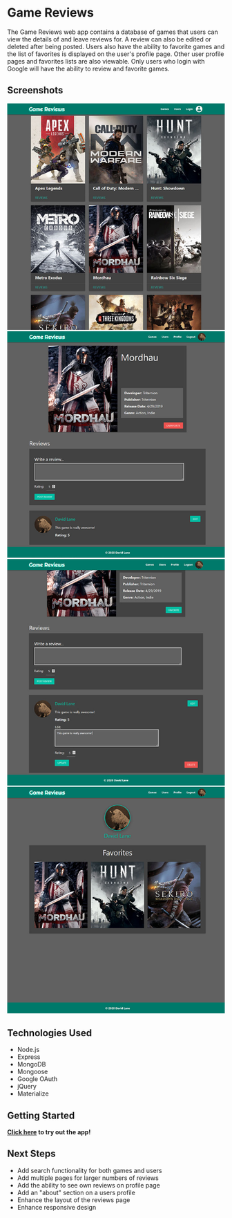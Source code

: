 # Game Reviews

The Game Reviews web app contains a database of games that users can view the details of and leave reviews for. A review can also be edited or deleted after being posted. Users also have the ability to favorite games and the list of favorites is displayed on the user's profile page. Other user profile pages and favorites lists are also viewable. Only users who login with Google will have the ability to review and favorite games.

## Screenshots
![main page](screenshots/gamereviews1.jpg)
![review page](screenshots/gamereviews2.jpg)
![edit page](screenshots/gamereviews4.jpg)
![profile page](screenshots/gamereviews3.jpg)

## Technologies Used
- Node.js
- Express
- MongoDB
- Mongoose
- Google OAuth
- jQuery
- Materialize

## Getting Started
**[Click here](http://gamesreviews.herokuapp.com/games) to try out the app!**

## Next Steps
- Add search functionality for both games and users
- Add multiple pages for larger numbers of reviews
- Add the ability to see own reviews on profile page
- Add an "about" section on a users profile
- Enhance the layout of the reviews page
- Enhance responsive design